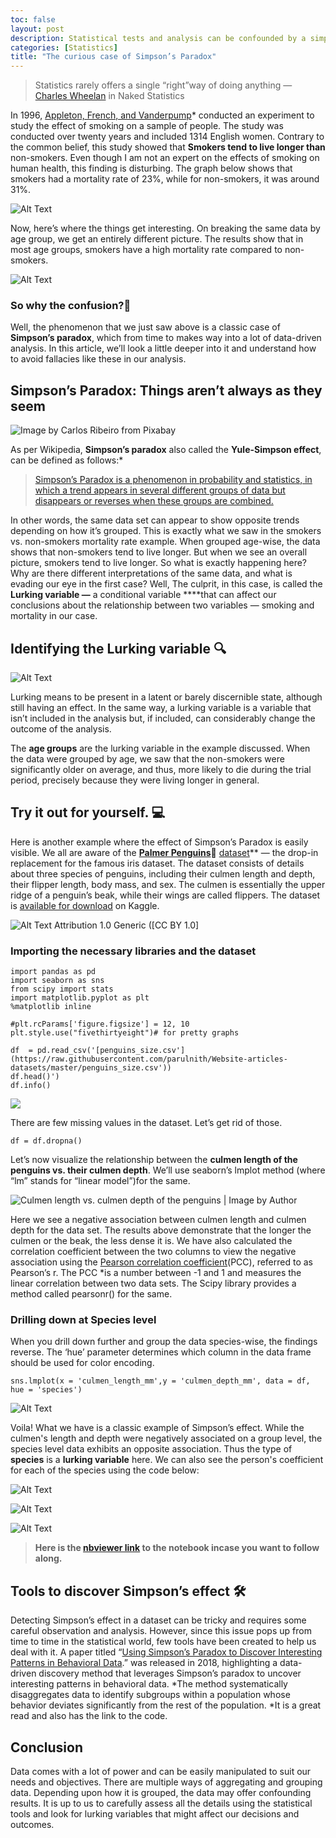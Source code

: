 ```yaml
---
toc: false
layout: post
description: Statistical tests and analysis can be confounded by a simple misunderstanding of the data
categories: [Statistics]
title: "The curious case of Simpson’s Paradox"
---
```



> Statistics rarely offers a single “right”way of doing anything — [Charles Wheelan](https://en.wikipedia.org/wiki/Charles_Wheelan) in Naked Statistics

In 1996, [Appleton, French, and Vanderpump](https://www.researchgate.net/publication/254331089_Ignoring_a_Covariate_An_Example_of_Simpson's_Paradox)* conducted an experiment to study the effect of smoking on a sample of people. The study was conducted over twenty years and included 1314 English women. Contrary to the common belief, this study showed that **Smokers tend to live longer than** non-smokers. Even though I am not an expert on the effects of smoking on human health, this finding is disturbing. The graph below shows that smokers had a mortality rate of 23%, while for non-smokers, it was around 31%.

![Alt Text](https://cdn-images-1.medium.com/max/2000/1*iDyNS-0t3aqoMWNOY5ySfQ.png)

Now, here’s where the things get interesting. On breaking the same data by age group, we get an entirely different picture. The results show that in most age groups, smokers have a high mortality rate compared to non-smokers.

![Alt Text](https://cdn-images-1.medium.com/max/2000/1*a_7T9kLqig2uLxiikgnetw.png)

### So why the confusion?🤔

Well, the phenomenon that we just saw above is a classic case of **Simpson’s paradox**, which from time to makes way into a lot of data-driven analysis. In this article, we’ll look a little deeper into it and understand how to avoid fallacies like these in our analysis.

## Simpson’s Paradox: Things aren’t always as they seem

![Image by [Carlos Ribeiro](https://pixabay.com/users/ctribeiro-680997/?utm_source=link-attribution&utm_medium=referral&utm_campaign=image&utm_content=1708964) from [Pixabay](https://pixabay.com/?utm_source=link-attribution&utm_medium=referral&utm_campaign=image&utm_content=1708964)](https://cdn-images-1.medium.com/max/3840/1*4VUfxWFvYDhgg7d80vnMuA.jpeg)

As per Wikipedia, **Simpson’s paradox** also called the **Yule-Simpson effect**, can be defined as follows:*
>  [Simpson’s Paradox is a phenomenon in probability and statistics, in which a trend appears in several different groups of data but disappears or reverses when these groups are combined.](https://en.wikipedia.org/wiki/Simpson%27s_paradox)

In other words, the same data set can appear to show opposite trends depending on how it’s grouped. This is exactly what we saw in the smokers vs. non-smokers mortality rate example. When grouped age-wise, the data shows that non-smokers tend to live longer. But when we see an overall picture, smokers tend to live longer. So what is exactly happening here? Why are there different interpretations of the same data, and what is evading our eye in the first case? Well, The culprit, in this case, is called the **Lurking variable —** a conditional variable ****that can affect our conclusions about the relationship between two variables — smoking and mortality in our case.

## Identifying the Lurking variable 🔍

![Alt Text](https://cdn-images-1.medium.com/max/2000/1*vkiDwWnsTb6BxaJU1XPFvg.png)

Lurking means to be present in a latent or barely discernible state, although still having an effect. In the same way, a lurking variable is a variable that isn’t included in the analysis but, if included, can considerably change the outcome of the analysis.

The **age groups** are the lurking variable in the example discussed. When the data were grouped by age, we saw that the non-smokers were significantly older on average, and thus, more likely to die during the trial period, precisely because they were living longer in general.

## Try it out for yourself. 💻

Here is another example where the effect of Simpson’s Paradox is easily visible. We all are aware of the [**Palmer Penguins**](https://allisonhorst.github.io/palmerpenguins/articles/intro.html)🐧 [dataset](https://allisonhorst.github.io/palmerpenguins/articles/intro.html)** — the drop-in replacement for the famous iris dataset. The dataset consists of details about three species of penguins, including their culmen length and depth, their flipper length, body mass, and sex. The culmen is essentially the upper ridge of a penguin’s beak, while their wings are called flippers. The dataset is [available for download](https://www.kaggle.com/parulpandey/palmer-archipelago-antarctica-penguin-data?select=penguins_size.csv) on Kaggle.

![Alt Text](https://cdn-images-1.medium.com/max/2000/1*gIOJSSoVH7i0GyOAtV0ZfA.jpeg) 
Attribution 1.0 Generic ([CC BY 1.0]

### Importing the necessary libraries and the dataset

    import pandas as pd
    import seaborn as sns
    from scipy import stats
    import matplotlib.pyplot as plt
    %matplotlib inline

    #plt.rcParams['figure.figsize'] = 12, 10
    plt.style.use("fivethirtyeight")# for pretty graphs

    df  = pd.read_csv('[penguins_size.csv'](https://raw.githubusercontent.com/parulnith/Website-articles-datasets/master/penguins_size.csv'))
    df.head()')
    df.info()

![](https://cdn-images-1.medium.com/max/2000/1*0Wg8r9copQYj5EWpG_gdnQ.png)

There are few missing values in the dataset. Let’s get rid of those.

    df = df.dropna()

Let’s now visualize the relationship between the **culmen length of the penguins vs. their culmen depth**. We’ll use seaborn’s lmplot method (where “lm” stands for “linear model”)for the same.

![Culmen length vs. culmen depth of the penguins | Image by Author](https://cdn-images-1.medium.com/max/2000/1*pI8zh6NZE_JV262dcpv-iA.png)

Here we see a negative association between culmen length and culmen depth for the data set. The results above demonstrate that the longer the culmen or the beak, the less dense it is. We have also calculated the correlation coefficient between the two columns to view the negative association using the [Pearson correlation coefficient](https://en.wikipedia.org/wiki/Pearson_correlation_coefficient#:~:text=In%20statistics%2C%20the%20Pearson%20correlation,between%20two%20sets%20of%20data.)(PCC), referred to as Pearson’s r. The PCC *is a number between -1 and 1 and measures the linear correlation between two data sets. The Scipy library provides a method called pearsonr() for the same.

### Drilling down at Species level

When you drill down further and group the data species-wise, the findings reverse. The ‘hue’ parameter determines which column in the data frame should be used for color encoding.

    sns.lmplot(x = 'culmen_length_mm',y = 'culmen_depth_mm', data = df, hue = 'species')

![Alt Text](https://cdn-images-1.medium.com/max/2000/1*7y1G5oTdu1Lc9tdaSNwCng.png)

Voila! What we have is a classic example of Simpson’s effect. While the culmen's length and depth were negatively associated on a group level, the species level data exhibits an opposite association. Thus the type of **species** is a **lurking variable** here. We can also see the person's coefficient for each of the species using the code below:


![Alt Text](https://cdn-images-1.medium.com/max/2000/1*EOm4SCGWijobj30NoQdZlQ.png)

![Alt Text](https://cdn-images-1.medium.com/max/2000/1*5MiFXw4wem7giROBCQqeVA.png)

![Alt Text](https://cdn-images-1.medium.com/max/2000/1*bK7w4jPGD8o6JxV3qXR4qA.png)
>  **Here is the [nbviewer link](https://nbviewer.jupyter.org/github/parulnith/Data-Science-Articles/tree/main/The%20curious%20case%20of%20Simpson%27s%20Paradox/) to the notebook incase you want to follow along.**

## Tools to discover Simpson’s effect 🛠

Detecting Simpson’s effect in a dataset can be tricky and requires some careful observation and analysis. However, since this issue pops up from time to time in the statistical world, few tools have been created to help us deal with it. A paper titled “[Using Simpson’s Paradox to Discover Interesting Patterns in Behavioral Data](https://arxiv.org/abs/1805.03094).” was released in 2018, highlighting a data-driven discovery method that leverages Simpson’s paradox to uncover interesting patterns in behavioral data. *The method systematically disaggregates data to identify subgroups within a population whose behavior deviates significantly from the rest of the population. *It is a great read and also has the link to the code.

## Conclusion

Data comes with a lot of power and can be easily manipulated to suit our needs and objectives. There are multiple ways of aggregating and grouping data. Depending upon how it is grouped, the data may offer confounding results. It is up to us to carefully assess all the details using the statistical tools and look for lurking variables that might affect our decisions and outcomes.
